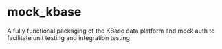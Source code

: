 # mock_kbase
A fully functional packaging of the KBase data platform and mock auth to facilitate unit testing and integration testing
